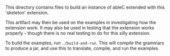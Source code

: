 This directory contains files to build an instance of ableC extended
with this 'skeleton' extension.

This artifact may then be used on the examples in investigating how
the extension work.  It may also be used in testing that the extension
works properly - though there is no real testing to do for this silly
extension.

To build the examples, run `./build-and-run`.  This will compile the grammars to
produce a jar, and use this to translate, compile, and run the examples.
